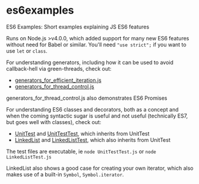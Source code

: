 # es6examples
ES6 Examples: Short examples explaining JS ES6 features

Runs on Node.js >v4.0.0, which added support for many new ES6 features without need for Babel or similar.
You'll need `"use strict";` if you want to use `let` or `class`.

For understanding generators, including how it can be used to avoid callback-hell via green-threads, check out:
- [generators_for_efficient_iteration.js](generators_for_efficient_iteration.js)
- [generators_for_thread_control.js](generators_for_thread_control.js)

generators_for_thread_control.js also demonstrates ES6 Promises

For understanding ES6 classes and decorators, both as a concept and when the coming syntactic sugar is useful and not useful (technically ES7, but goes well with classes), check out:
- [UnitTest](UnitTest.js) and [UnitTestTest](UnitTestTest.js), which inherits from UnitTest
- [LinkedList](LinkedList.js) and [LinkedListTest](LinkedListTest.js), which also inherits from UnitTest

The test files are executable, ie `node UnitTestTest.js` or `node LinkedListTest.js`

LinkedList also shows a good case for creating your own iterator, which also makes use of a built-in `Symbol`, `Symbol.iterator`.
